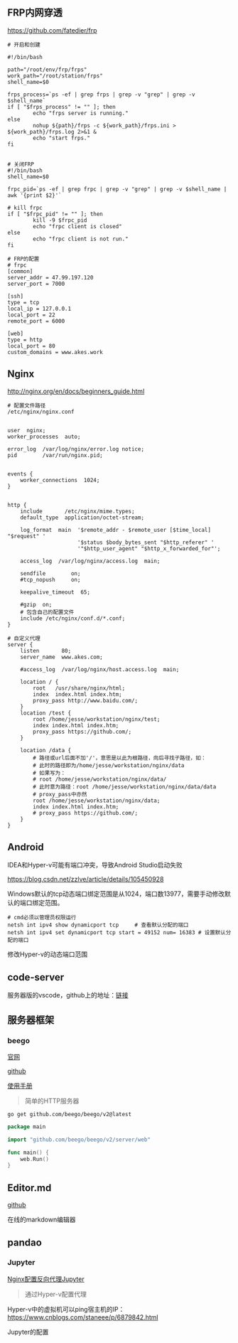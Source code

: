 ## FRP内网穿透

https://github.com/fatedier/frp

~~~shell
# 开启和创建

#!/bin/bash

path="/root/env/frp/frps"
work_path="/root/station/frps"
shell_name=$0

frps_process=`ps -ef | grep frps | grep -v "grep" | grep -v $shell_name`
if [ "$frps_process" != "" ]; then
        echo "frps server is running."
else
        nohup ${path}/frps -c ${work_path}/frps.ini > ${work_path}/frps.log 2>&1 &
        echo "start frps."
fi


# 关闭FRP
#!/bin/bash
shell_name=$0

frpc_pid=`ps -ef | grep frpc | grep -v "grep" | grep -v $shell_name | awk '{print $2}'`

# kill frpc
if [ "$frpc_pid" != "" ]; then
        kill -9 $frpc_pid
        echo "frpc client is closed"
else
        echo "frpc client is not run."
fi

# FRP的配置
# frpc
[common]
server_addr = 47.99.197.120
server_port = 7000

[ssh]
type = tcp
local_ip = 127.0.0.1
local_port = 22
remote_port = 6000

[web]
type = http
local_port = 80
custom_domains = www.akes.work

~~~



## Nginx

http://nginx.org/en/docs/beginners_guide.html



~~~shell
# 配置文件路径
/etc/nginx/nginx.conf


user  nginx;
worker_processes  auto;

error_log  /var/log/nginx/error.log notice;
pid        /var/run/nginx.pid;


events {
    worker_connections  1024;
}


http {
    include       /etc/nginx/mime.types;
    default_type  application/octet-stream;

    log_format  main  '$remote_addr - $remote_user [$time_local] "$request" '
                      '$status $body_bytes_sent "$http_referer" '
                      '"$http_user_agent" "$http_x_forwarded_for"';

    access_log  /var/log/nginx/access.log  main;

    sendfile        on;
    #tcp_nopush     on;

    keepalive_timeout  65;

    #gzip  on;
	# 包含自己的配置文件
    include /etc/nginx/conf.d/*.conf;
}

# 自定义代理
server {
    listen       80;
    server_name  www.akes.com;

    #access_log  /var/log/nginx/host.access.log  main;

    location / {
        root   /usr/share/nginx/html;
        index  index.html index.htm;
        proxy_pass http://www.baidu.com/;
    }
    location /test {
        root /home/jesse/workstation/nginx/test;
        index index.html index.htm;
        proxy_pass https://github.com/;
    }

    location /data {
    	# 路径或url后面不加'/'，意思是以此为根路径，向后寻找子路径，如：
    	# 此时的路径即为/home/jesse/workstation/nginx/data
    	# 如果写为：
    	# root /home/jesse/workstation/nginx/data/
    	# 此时意为路径：root /home/jesse/workstation/nginx/data/data
    	# proxy_pass中亦然
        root /home/jesse/workstation/nginx/data;
        index index.html index.htm;
        # proxy_pass https://github.com/;
    }
}
~~~



## Android

IDEA和Hyper-v可能有端口冲突，导致Android Studio启动失败

https://blog.csdn.net/zzlve/article/details/105450928

Windows默认的tcp动态端口绑定范围是从1024，端口数13977，需要手动修改默认的端口绑定范围。

~~~shell
# cmd必须以管理员权限运行
netsh int ipv4 show dynamicport tcp 	# 查看默认分配的端口
netsh int ipv4 set dynamicport tcp start = 49152 num= 16383	# 设置默认分配的端口
~~~



修改Hyper-v的动态端口范围



## code-server

服务器版的vscode，github上的地址：[链接](https://github.com/cdr/code-server)



## 服务器框架

### beego

[官网](https://beego.me/docs/intro/)

[github](https://github.com/beego/beego)

[使用手册](https://beego.me/docs/intro/)

> 简单的HTTP服务器

~~~shell
go get github.com/beego/beego/v2@latest
~~~

~~~go
package main

import "github.com/beego/beego/v2/server/web"

func main() {
	web.Run()
}
~~~



## Editor.md

[github](https://github.com/pandao/editor.md)

在线的markdown编辑器







## pandao





### Jupyter

[Nginx配置反向代理Jupyter](https://blog.csdn.net/Antony1996/article/details/104672191)

> 通过Hyper-v配置代理

Hyper-v中的虚拟机可以ping宿主机的IP：https://www.cnblogs.com/staneee/p/6879842.html

Jupyter的配置

